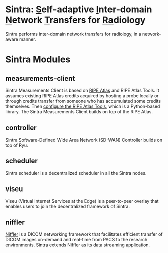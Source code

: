 # Sintra: <ins>S</ins>elf-adaptive <ins>I</ins>nter-domain <ins>N</ins>etwork <ins>T</ins>ransfers for <ins>Ra</ins>diology

Sintra performs inter-domain network transfers for radiology, in a network-aware manner.


# Sintra Modules

## measurements-client

Sintra Measurements Client is based on [RIPE Atlas](https://atlas.ripe.net/) and RIPE Atlas Tools. It assumes existing RIPE Atlas credits acquired by hosting a probe locally or through credits transfer from someone who has accumulated some credits themselves. Then [configure the RIPE Atlas Tools](https://ripe-atlas-tools.readthedocs.io/en/latest/use.html#configuration), which is a Python-based library. The Sintra Measurements Client builds on top of the RIPE Atlas. 

## controller

Sintra Software-Defined Wide Area Network (SD-WAN) Controller builds on top of Ryu.

## scheduler

Sintra scheduler is a decentralized scheduler in all the Sintra nodes.

## viseu

Viseu (Virtual Internet Services at the Edge) is a peer-to-peer overlay that enables users to join the decentralized framework of Sintra.

## niffler

[Niffler](https://github.com/Emory-HITI/Niffler/) is a DICOM networking framework that facilitates efficient transfer of DICOM images on-demand and real-time from PACS to the research environments. Sintra extends Niffler as its data streaming application.

